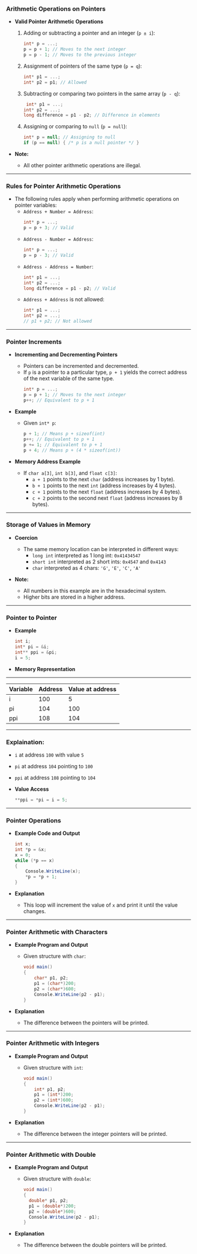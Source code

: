 ### Arithmetic Operations on Pointers

- **Valid Pointer Arithmetic Operations**
  1. Adding or subtracting a pointer and an integer (`p ± i`):
     ```csharp
     int* p = ...;
     p = p + 1; // Moves to the next integer
     p = p - 1; // Moves to the previous integer
     ```
  2. Assignment of pointers of the same type (`p = q`):
     ```csharp
     int* p1 = ...;
     int* p2 = p1; // Allowed
     ```
  3. Subtracting or comparing two pointers in the same array (`p - q`):
     ```csharp
      int* p1 = ...;
     int* p2 = ...;
     long difference = p1 - p2; // Difference in elements
     ```
  4. Assigning or comparing to `null` (`p = null`):
     ```csharp
     int* p = null; // Assigning to null
     if (p == null) { /* p is a null pointer */ }
     ```

- **Note:**
  - All other pointer arithmetic operations are illegal.

---

### Rules for Pointer Arithmetic Operations

- The following rules apply when performing arithmetic operations on pointer variables:
  - `Address + Number = Address`:
    ```csharp
    int* p = ...;
    p = p + 3; // Valid
    ```
  - `Address - Number = Address`:
    ```csharp
    int* p = ...;
    p = p - 3; // Valid
    ```
  - `Address - Address = Number`:
    ```csharp
    int* p1 = ...;
    int* p2 = ...;
    long difference = p1 - p2; // Valid
    ```
  - `Address + Address` is not allowed:
    ```csharp
    int* p1 = ...;
    int* p2 = ...;
    // p1 + p2; // Not allowed
    ```

---

### Pointer Increments

- **Incrementing and Decrementing Pointers**
  - Pointers can be incremented and decremented.
  - If `p` is a pointer to a particular type, `p + 1` yields the correct address of the next variable of the same type.
    ```csharp
    int* p = ...;
    p = p + 1; // Moves to the next integer
    p++; // Equivalent to p + 1
    ```

- **Example**
  - Given `int* p`:
    ```csharp
    p + 1; // Means p + sizeof(int)
    p++; // Equivalent to p + 1
    p += 1; // Equivalent to p + 1
    p + 4; // Means p + (4 * sizeof(int))
    ```

- **Memory Address Example**
  - If `char a[3]`, `int b[3]`, and `float c[3]`:
    - `a + 1` points to the next `char` (address increases by 1 byte).
    - `b + 1` points to the next `int` (address increases by 4 bytes).
    - `c + 1` points to the next `float` (address increases by 4 bytes).
    - `c + 2` points to the second next `float` (address increases by 8 bytes).

---

### Storage of Values in Memory

- **Coercion**
  - The same memory location can be interpreted in different ways:
    - `long int` interpreted as 1 long int: `0x41434547`
    - `short int` interpreted as 2 short ints: `0x4547` and `0x4143`
    - `char` interpreted as 4 chars: `'G'`, `'E'`, `'C'`, `'A'`

- **Note:**
  - All numbers in this example are in the hexadecimal system.
  - Higher bits are stored in a higher address.

---

### Pointer to Pointer

- **Example**
  ```csharp
  int i;
  int* pi = &i; 
  int** ppi = &pi;
  i = 5;
  ```

- **Memory Representation**
------------------------------------------
| Variable | Address | Value at address |
|----------|---------|------------------|
| i        | 100     | 5                |
| pi       | 104     | 100              |
| ppi      | 108     | 104              |
-----------------------------------------
  ### Explaination:
  - `i` at address `100` with value `5`
  - `pi` at address `104` pointing to `100`
  - `ppi` at address `108` pointing to `104`

- **Value Access**
  ```csharp
  **ppi = *pi = i = 5;
  ```

---

### Pointer Operations

- **Example Code and Output**
  ```csharp
  int x;
  int *p = &x;
  x = 0;
  while (*p == x)
  {
      Console.WriteLine(x);
      *p = *p + 1;
  }
  ```

- **Explanation**
  - This loop will increment the value of `x` and print it until the value changes.

---

### Pointer Arithmetic with Characters

- **Example Program and Output**
  - Given structure with `char`:
    ```csharp
    void main()
    {
        char* p1, p2;
        p1 = (char*)200;
        p2 = (char*)600;
        Console.WriteLine(p2 - p1);
    }
    ```

- **Explanation**
  - The difference between the pointers will be printed.

---

### Pointer Arithmetic with Integers

- **Example Program and Output**
  - Given structure with `int`:
    ```csharp
    void main()
    {
        int* p1, p2;
        p1 = (int*)200;
        p2 = (int*)600;
        Console.WriteLine(p2 - p1);
    }
    ```

- **Explanation**
  - The difference between the integer pointers will be printed.

---

### Pointer Arithmetic with Double

- **Example Program and Output**
  - Given structure with `double`:
    ```csharp
    void main()
    {
      double* p1, p2;
      p1 = (double*)200;
      p2 = (double*)600;
      Console.WriteLine(p2 - p1);
    }
    ```

- **Explanation**
  - The difference between the double pointers will be printed.
